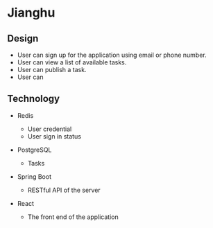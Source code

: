 # Jianghu

## Design

  - User can sign up for the application using email or phone number.
  - User can view a list of available tasks.
  - User can publish a task.
  - User can 

## Technology

  - Redis
    - User credential
    - User sign in status

  - PostgreSQL
    - Tasks

  - Spring Boot
    - RESTful API of the server

  - React
    - The front end of the application